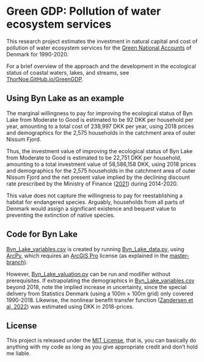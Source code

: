 # Green GDP: Pollution of water ecosystem services
This research project estimates the investment in natural capital and cost of pollution of water ecosystem services for the [Green National Accounts](https://susy.ku.dk/research/developing-and-implementing-green-national-accounts-and-the-green-gdp) of Denmark for 1990-2020. 

For a brief overview of the approach and the development in the ecological status of coastal waters, lakes, and streams, see [ThorNoe.GitHub.io/GreenGDP](https://thornoe.github.io/GreenGDP).

## Using Byn Lake as an example
The marginal willingness to pay for improving the ecological status of Byn Lake from Moderate to Good is estimated to be 92 DKK per household per year, amounting to a total cost of 238,997 DKK per year, using 2018 prices and demographics for the 2,575 households in the catchment area of outer Nissum Fjord.

Thus, the investment value of improving the ecological status of Byn Lake from Moderate to Good is estimated to be 22,751 DKK per household, amounting to a total investment value of 58,586,158 DKK, using 2018 prices and demographics for the 2,575 households in the catchment area of outer Nissum Fjord and the net present value implied by the declining discount rate prescribed by the Ministry of Finance ([2021](https://fm.dk/media/18371/dokumentationsnotat-for-den-samfundsoekonomiske-diskonteringsrente_7-januar-2021.pdf)) during 2014-2020.

This value does not capture the willingness to pay for reestablishing a habitat for endangered species. Arguably, households from all parts of Denmark would assign a significant existence and bequest value to preventing the extinction of native species.

## Code for Byn Lake
[Byn_Lake_variables.csv](https://github.com/thornoe/GreenGDP/blob/Byn-Lake/gis/output/Byn_Lake_variables.csv) is created by running [Byn_Lake_data.py](https://github.com/thornoe/GreenGDP/blob/Byn-Lake/gis/Byn_Lake_data.py), using [ArcPy](https://developers.arcgis.com/documentation/arcgis-add-ins-and-automation/arcpy), which requires an [ArcGIS Pro](https://www.esri.com/en-us/arcgis/products/arcgis-pro/overview) license (as explained in the [master-branch](https://github.com/ThorNoe/GreenGDP)).

However, [Byn_Lake_valuation.py](https://github.com/thornoe/GreenGDP/blob/Byn-Lake/gis/Byn_Lake_valuation.py) can be run and modifier without prerequisites. If extrapolating the demographics in [Byn_Lake_variables.csv](https://github.com/thornoe/GreenGDP/blob/Byn-Lake/gis/output/Byn_Lake_variables.csv) beyond 2018, note the implied increase in uncertainty, since the special delivery from Statistics Denmark (using a 100m × 100m grid) only covered 1990-2018. Likewise, the nonlinear benefit transfer function ([Zandersen et al, 2022](https://dce.au.dk/udgivelser/vr/nr-451-500/abstracts/no-486-socio-economic-benefits-of-improved-water-quality-development-and-use-of-meta-analysis-function-for-benefit-transfer)) was estimated using DKK in 2018-prices.

## License
This project is released under the [MIT License](https://github.com/thornoe/GreenGDP/blob/master/LICENSE), that is, you can basically do anything with my code as long as you give appropriate credit and don’t hold me liable.
